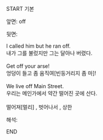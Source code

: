 START
기본

앞면:
off


뒷면:
<div>I called him but he ran off. </div><div>내가 그를 불렀지만 그는 달아나 버렸다.</div><div><br></div><div><div>Get off your arse! </div><div><div>엉덩이 들고 좀 움직여[빈둥거리지 좀 마]!</div></div></div><div><br></div><div><div>We live off Main Street. </div><div>우리는 메인가에서 약간 떨어진 곳에 산다.</div></div><div><br></div><div>떨어져[멀리] , 벗어나서 , 상한</div>


해석:
<!--ID: 1746614454349-->
END